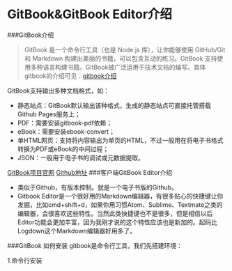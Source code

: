 # GitBook&GitBook Editor介绍


###GitBook介绍
> GitBook 是一个命令行工具（也是 Node.js 库），让你能够使用 GitHub/Git 和 Markdown 构建出美丽的书籍，可以包含互动的练习。GitBook 支持使用多种语言构建书籍。GitBook被广泛运用于技术文档的编写。具体gitbook的介绍可见：[gitbook介绍](https://github.com/GitbookIO/gitbook)


GitBook支持输出多种文档格式，如：
* 静态站点：GitBook默认输出该种格式，生成的静态站点可直接托管搭载Github Pages服务上；
* PDF：需要安装gitbook-pdf依赖；
* eBook：需要安装ebook-convert；
* 单HTML网页：支持将内容输出为单页的HTML，不过一般用在将电子书格式转换为PDF或eBook的中间过程；
* JSON：一般用于电子书的调试或元数据提取。



[GitBook项目官网](http://www.gitbook.ioGitBook)   [Github地址](https://github.com/GitbookIO/gitbook)
###客户端GitBook Editor介绍

* 类似于Github，有版本控制。就是一个电子书版的Github。
* Gitbook Editor是一个很好用的Markdown编辑器，有很多贴心的快捷键让你发掘，比如cmd+shift+d，如果你用习惯Atom、Sublime、Textmate之类的编辑器，会很喜欢这些特性。当然此类快捷键也不是很多，但是相信以后Editor功能会更加丰富，因为我刚才说的这个特性应该也是新加的。起码比Logdown这个Markdown编辑器好用多了。


###GitBook 如何安装
gitbook是命令行工具，我们先搭建环境：

1.命令行安装
```bash

```
